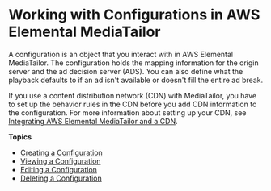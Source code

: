# Working with Configurations in AWS Elemental MediaTailor<a name="configurations"></a>

A configuration is an object that you interact with in AWS Elemental MediaTailor\. The configuration holds the mapping information for the origin server and the ad decision server \(ADS\)\. You can also define what the playback defaults to if an ad isn't available or doesn't fill the entire ad break\.

If you use a content distribution network \(CDN\) with MediaTailor, you have to set up the behavior rules in the CDN before you add CDN information to the configuration\. For more information about setting up your CDN, see [Integrating AWS Elemental MediaTailor and a CDN](integrating-cdn-standard.md)\.

**Topics**
+ [Creating a Configuration](configurations-create.md)
+ [Viewing a Configuration](configurations-view.md)
+ [Editing a Configuration](configurations-edit.md)
+ [Deleting a Configuration](configurations-delete.md)